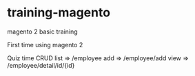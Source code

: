 # training-magento
magento 2 basic training

First time using magento 2

Quiz time CRUD
list => /employee
add => /employee/add
view => /employee/detail/id/{id}
